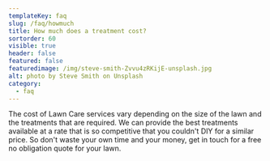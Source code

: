 ```yaml
---
templateKey: faq
slug: /faq/howmuch
title: How much does a treatment cost?
sortorder: 60
visible: true
header: false
featured: false
featuredimage: /img/steve-smith-Zvvu4zRKijE-unsplash.jpg
alt: photo by Steve Smith on Unsplash
category:
  - faq
---
```



The cost of Lawn Care services vary depending on the size of the lawn and the treatments that are required. We can provide the best treatments available at a rate that is so competitive that you couldn't DIY for a similar price. So don't waste your own time and your money, get in touch for a free no obligation quote for your lawn.